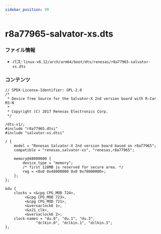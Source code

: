 ```yaml
---
sidebar_position: 99
---
```

# r8a77965-salvator-xs.dts

### ファイル情報

- パス: `linux-v6.12/arch/arm64/boot/dts/renesas/r8a77965-salvator-xs.dts`

### コンテンツ

```dts
// SPDX-License-Identifier: GPL-2.0
/*
 * Device Tree Source for the Salvator-X 2nd version board with R-Car M3-N
 *
 * Copyright (C) 2017 Renesas Electronics Corp.
 */

/dts-v1/;
#include "r8a77965.dtsi"
#include "salvator-xs.dtsi"

/ {
	model = "Renesas Salvator-X 2nd version board based on r8a77965";
	compatible = "renesas,salvator-xs", "renesas,r8a77965";

	memory@48000000 {
		device_type = "memory";
		/* first 128MB is reserved for secure area. */
		reg = <0x0 0x48000000 0x0 0x78000000>;
	};
};

&du {
	clocks = <&cpg CPG_MOD 724>,
		 <&cpg CPG_MOD 723>,
		 <&cpg CPG_MOD 721>,
		 <&versaclock6 1>,
		 <&x21_clk>,
		 <&versaclock6 2>;
	clock-names = "du.0", "du.1", "du.3",
		      "dclkin.0", "dclkin.1", "dclkin.3";
};

```
